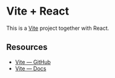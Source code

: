 # Vite + React

This is a [Vite](https://vitejs.dev) project together with React.

## Resources

- [Vite — GitHub](https://github.com/vitejs/vite)
- [Vite — Docs](https://vitejs.dev/guide/)


